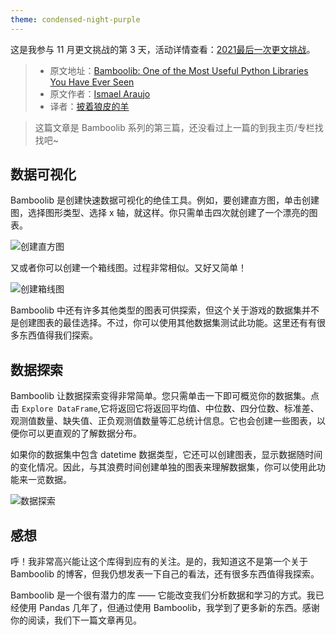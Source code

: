 ```yaml
---
theme: condensed-night-purple
---
```

这是我参与 11 月更文挑战的第 3 天，活动详情查看：[2021最后一次更文挑战](https://juejin.cn/post/7023643374569816095/ "https://juejin.cn/post/7023643374569816095/")。

> - 原文地址：[Bamboolib: One of the Most Useful Python Libraries You Have Ever Seen](https://towardsdatascience.com/bamboolib-one-of-the-most-useful-python-libraries-you-have-ever-seen-6ce331685bb7)
> - 原文作者：[Ismael Araujo](https://ismaelaraujo.medium.com)
> - 译者：[披着狼皮的羊](https://juejin.cn/user/167543676602120)

> 这篇文章是 Bamboolib 系列的第三篇，还没看过上一篇的到我主页/专栏找找吧~

## 数据可视化
Bamboolib 是创建快速数据可视化的绝佳工具。例如，要创建直方图，单击创建图，选择图形类型、选择 x 轴，就这样。你只需单击四次就创建了一个漂亮的图表。

![创建直方图](https://miro.medium.com/max/700/1*leBNTHiRu9b9hdpw5ihaSA.gif)

又或者你可以创建一个箱线图。过程非常相似。又好又简单！

![创建箱线图](https://miro.medium.com/max/700/1*gie-6BlcAF687xtmNfBwCA.gif)

Bamboolib 中还有许多其他类型的图表可供探索，但这个关于游戏的数据集并不是创建图表的最佳选择。不过，你可以使用其他数据集测试此功能。这里还有有很多东西值得我们探索。

## 数据探索
Bamboolib 让数据探索变得非常简单。您只需单击一下即可概览你的数据集。点击 `Explore DataFrame`,它将返回它将返回平均值、中位数、四分位数、标准差、观测值数量、缺失值、正负观测值数量等汇总统计信息。它也会创建一些图表，以便你可以更直观的了解数据分布。

如果你的数据集中包含 datetime 数据类型，它还可以创建图表，显示数据随时间的变化情况。因此，与其浪费时间创建单独的图表来理解数据集，你可以使用此功能来一览数据。

![数据探索](https://miro.medium.com/max/700/1*Vf7ejvrT-Jx2n9UCEKdMwg.gif)

## 感想
呼！我非常高兴能让这个库得到应有的关注。是的，我知道这不是第一个关于 Bamboolib 的博客，但我仍想发表一下自己的看法，还有很多东西值得我探索。

Bamboolib 是一个很有潜力的库 —— 它能改变我们分析数据和学习的方式。我已经使用 Pandas 几年了，但通过使用 Bamboolib，我学到了更多新的东西。感谢你的阅读，我们下一篇文章再见。